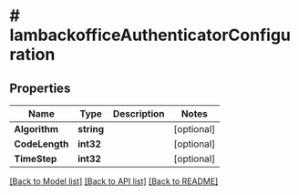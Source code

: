# # IambackofficeAuthenticatorConfiguration


## Properties 


Name | Type | Description | Notes
------------ | ------------- | ------------- | -------------
**Algorithm**| **string** |   | [optional]
**CodeLength**| **int32** |   | [optional]
**TimeStep**| **int32** |   | [optional]


[[Back to Model list]](../../README.md#models) [[Back to API list]](../../README.md#endpoints) [[Back to README]](../../README.md)

